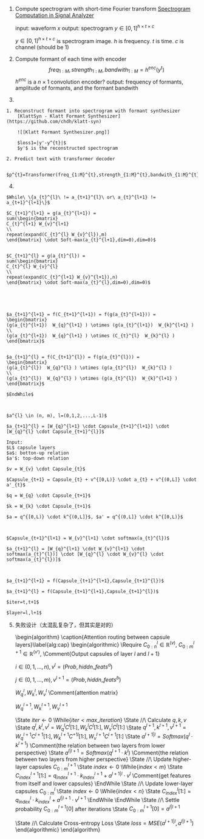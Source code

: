 
1. Compute spectrogram with short-time Fourier transform
	[Spectrogram Computation in Signal Analyzer](https://www.mathworks.com/help/signal/ug/spectrogram-computation-in-signal-analyzer.html)
	
	input: waveform $x$
	output: spectrogram $y∈[0,1]^{h×t×c}$
	
	$y∈[0,1]^{h×t×c}$ is spectrogram image. 
	$h$ is frequency. $t$ is time. $c$ is channel (should be 1)

2. Compute formant of each time with encoder
	$$freq_{1:M},strength_{1:M},bandwith_{1:M}=h^{enc}(y^{t})$$
	$h^{enc}$ is a $n×1$ convolution encoder?
	output: frequency of formants, amplitude of formants, and the formant bandwith

3. 

	1. Reconstruct formant into spectrogram with formant synthesizer
		[KlattSyn - Klatt Formant Synthesizer](https://github.com/chdh/klatt-syn)
		
		![[Klatt Formant Synthesizer.png]]
		
		$loss1=|y'-y^{t}|$
		$y'$ is the reconstructed spectrogram
		
	2. Predict text with transformer decoder
		
		$p^{t}=Transformer(freq_{1:M}^{t},strength_{1:M}^{t},bandwith_{1:M}^{t})$

4. 

	$While\ \{a_{t}^{l}\ != a_{t+1}^{l}\ or\ a_{t}^{l+1} != a_{t+1}^{l+1}\}$
	
	$C_{t+1}^{l+1} = g(a_{t}^{l+1}) = 
	sum(\begin{bmatrix}
	C_{t}^{l+1} W_{v}^{l+1}
	\\
	repeat(expand(C_{t}^{l} W_{v}^{l}),m)
	\end{bmatrix} \odot Soft-max(a_{t}^{l+1},dim=0),dim=0)$
	
	
	$C_{t+1}^{l} = g(a_{t}^{l}) = 
	sum(\begin{bmatrix}
	C_{t}^{l} W_{v}^{l}
	\\
	repeat(expand(C_{t}^{l+1} W_{v}^{l+1}),n)
	\end{bmatrix} \odot Soft-max(a_{t}^{l},dim=0),dim=0)$
	
	
	
	
	
	$a_{t+1}^{l+1} = f(C_{t+1}^{l+1}) = f(g(a_{t}^{l+1})) = 
	\begin{bmatrix}
	(g(a_{t}^{l+1})  W_{q}^{l+1} ) \otimes (g(a_{t}^{l+1})  W_{k}^{l+1} )
	\\
	(g(a_{t}^{l+1})  W_{q}^{l+1} ) \otimes (C_{t}^{l}  W_{k}^{l} )
	\end{bmatrix}$
	
	
	$a_{t+1}^{l} = f(C_{t+1}^{l}) = f(g(a_{t}^{l})) = 
	\begin{bmatrix}
	(g(a_{t}^{l})  W_{q}^{l} ) \otimes (g(a_{t}^{l})  W_{k}^{l} )
	\\
	(g(a_{t}^{l})  W_{q}^{l} ) \otimes (g(a_{t}^{l})  W_{k}^{l+1} )
	\end{bmatrix}$
	
	$EndWhile$
	
	
	
	$a^{l} \in (n, m), l=(0,1,2,...,L-1)$
	
	$a_{t+1}^{l} = [W_{q}^{l+1} \cdot Capsule_{t+1}^{l+1}] \cdot [W_{q}^{l} \cdot Capsule_{t+1}^{l}]$
	
	Input: 
	$L$ capsule layers
	$a$: botton-up relation
	$a'$: top-down relation
	
	$v = W_{v} \cdot Capsule_{t}$
	
	$Capsule_{t+1} = Capsule_{t} + v^{[0,L)} \cdot a_{t} + v^{(0,L]} \cdot a'_{t}$
	
	$q = W_{q} \cdot Capsule_{t+1}$
	
	$k = W_{k} \cdot Capsule_{t+1}$
	
	$a = q^{[0,L)} \cdot k^{(0,L]}$, $a' = q^{(0,L]} \cdot k^{[0,L)}$
	
	
	
	$Capsule_{t+1}^{l+1} = W_{v}^{l+1} \cdot softmax(a_{t}^{l})$
	
	$a_{t+1}^{l} = [W_{q}^{l+1} \cdot W_{v}^{l+1} \cdot softmax(a_{t}^{l})] \cdot [W_{q}^{l} \cdot W_{v}^{l} \cdot softmax(a_{t}^{l})]$
	
	
	
	$a_{t+1}^{l+1} = f(Capsule_{t+1}^{l+1},Capsule_{t+1}^{l})$ 
	
	$a_{t+1}^{l} = f(Capsule_{t+1}^{l+1},Capsule_{t+1}^{l})$
	
	$iter=t,t+1$
	
	$layer=l,l+1$
	

5. 失败设计（太混乱复杂了，但其实是对的）
	
	\begin{algorithm}
	\caption{Attention routing between capsule layers}\label{alg:cap}
	\begin{algorithmic}
	\Require 
	$C_{0:n}^{l}\in\mathbb{R}^{(v)}$, $C_{0:m}^{l+1}\in\mathbb{R}^{(v')}$,  \Comment{Output capsules of layer $l$ and $l+1$}
	
	$i\in(0,1,...,n),v^{l}=(Prob, hiddn\_feats^{a})$
	
	$j\in(0,1,...,m),v^{l+1}=(Prob, hiddn\_feats^{b})$
	
	$W_{q}^{l}, W_{k}^{l}, W_{v}^{l}$  \Comment{attention matrix}
	
	$W_{q}^{l+1}, W_{k}^{l+1}, W_{v}^{l+1}$
	
	\State $iter \gets 0$
	\While{$iter < max\_iteration$}
	\State //\ Calculate $q,k,v$
	\State $q^{l},k^{l},v^{l}=W_{q}^{l}C^{l}[1:],W_{k}^{l}C^{l}[1:],W_{v}^{l}C^{l}[1:]$
	\State $q^{l+1},k^{l+1},v^{l+1}=W_{q}^{l+1}C^{l+1}[1:],W_{k}^{l+1}C^{+1l}[1:],W_{v}^{l+1}C^{l+1}[1:]$
	\State $a^{l+1|l} = Softmax(q^{l} \cdot k^{l+1})$  \Comment{the relation between two layers from lower perspective}
	\State $a^{l|l+1} = Softmax(q^{l+1} \cdot k^{l})$  \Comment{the relation between two layers from higher perspective}
	\State //\ Update higher-layer capsules $C_{0:m}^{l+1}$
	\State $index \gets 0$
	\While{$index < m$}
	\State $C_{index}^{l+1}[1:] = q_{index}^{l+1} \cdot k_{index}^{l+1} + a^{l+1|l} \cdot v^{l}$  \Comment{get features from itself and lower capsules}
	\EndWhile
	\State //\ Update lower-layer capsules $C_{0:m}^{l}$
	\State $index \gets 0$
	\While{$index < n$}
	\State $C_{index}^{l}[1:] = q_{index}^{l} \cdot k_{index}^{l} + a^{l|l+1} \cdot v^{l+1}$
	\EndWhile
	\EndWhile
	\State //\ Settle probability $C_{0:m}^{l+1}[0]$ after iterations
	\State $C_{0:m}^{l+1}[0] = a^{l|l+1}$
	
	\State //\ Calculate Cross-entropy Loss
	\State $loss = MSE(a^{l+1|l}, a^{l|l+1})$
	\end{algorithmic}
	\end{algorithm}


